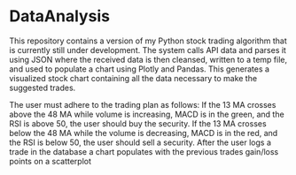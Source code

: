 # DataAnalysis

This repository contains a version of my Python stock trading algorithm that is currently still under development. The system calls API data and parses it using JSON where the received data is then cleansed, written to a temp file, and used to populate a chart using Plotly and Pandas. This generates a visualized stock chart containing all the data necessary to make the suggested trades.

The user must adhere to the trading plan as follows: If the 13 MA crosses above the 48 MA while volume is increasing, MACD is in the green, and the RSI is above 50, the user should buy the security. If the 13 MA crosses below the 48 MA while the volume is decreasing, MACD is in the red, and the RSI is below 50, the user should sell a security. After the user logs a trade in the database a chart populates with the previous trades gain/loss points on a scatterplot
